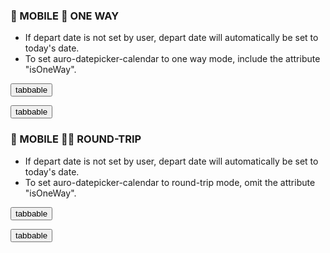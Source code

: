 ### 📱 MOBILE 📅 ONE WAY

- If depart date is not set by user, depart date will automatically be set to today's date.
- To set auro-datepicker-calendar to one way mode, include the attribute "isOneWay".

<button>tabbable</button>

<div class="exampleWrapper mobileWrapper">
  <auro-datepicker-calendar   isOneWay mobileLayout>
  </auro-datepicker-calendar>
</div>

<button>tabbable</button>


### 📱 MOBILE 📅📅 ROUND-TRIP

- If depart date is not set by user, depart date will automatically be set to today's date.
- To set auro-datepicker-calendar to round-trip mode, omit the attribute "isOneWay".

<button>tabbable</button>

<div class="exampleWrapper mobileWrapper" departDate_year="2021" departDate_month="10" departDate_day="15">
  <auro-datepicker-calendar   mobileLayout>
  </auro-datepicker-calendar>
</div>

<button>tabbable</button>